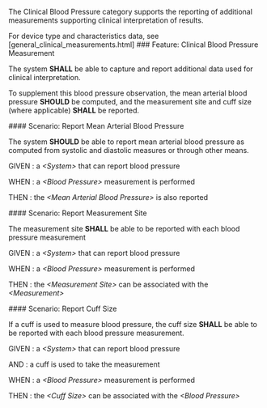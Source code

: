 The Clinical Blood Pressure category supports the reporting of additional measurements
supporting clinical interpretation of results.

For device type and characteristics data, see [general_clinical_measurements.html]
###<span class='glyphicon glyphicon-phone'/> <span class='glyphicon glyphicon-dashboard'/> <span class='glyphicon glyphicon-cloud'/> <a name='clinical_bp_measurement'>Feature: Clinical Blood Pressure Measurement</a>

The system **SHALL** be able to capture and report additional data used for clinical interpretation.

To supplement this blood pressure observation, the mean arterial blood pressure **SHOULD** be computed, and the measurement site and
cuff size (where applicable) **SHALL** be reported.


####<span class='glyphicon text-info glyphicon-phone'/> <span class='glyphicon text-info glyphicon-dashboard'/> <span class='glyphicon text-info glyphicon-cloud'/> <a name='report-mean-arterial-blood-pressure'>Scenario: Report Mean Arterial Blood Pressure</a>

The system **SHOULD** be able to report mean arterial blood pressure as computed from systolic and diastolic measures
or through other means.

GIVEN
: a <i>&lt;System&gt;</i> that can report blood pressure

WHEN
: a <i>&lt;Blood Pressure&gt;</i> measurement is performed

THEN
: the <i>&lt;Mean Arterial Blood Pressure&gt;</i> is also reported 


####<span class='glyphicon text-success glyphicon-phone'/> <span class='glyphicon text-success glyphicon-dashboard'/> <span class='glyphicon text-success glyphicon-cloud'/> <a name='report-measurement-site'>Scenario: Report Measurement Site</a>

The measurement site **SHALL** be able to be reported with each blood pressure measurement

GIVEN
: a <i>&lt;System&gt;</i> that can report blood pressure

WHEN
: a <i>&lt;Blood Pressure&gt;</i> measurement is performed

THEN
: the <i>&lt;Measurement Site&gt;</i> can be associated with the <i>&lt;Measurement&gt;</i> 


####<span class='glyphicon text-success glyphicon-phone'/> <span class='glyphicon text-success glyphicon-dashboard'/> <span class='glyphicon text-success glyphicon-cloud'/> <a name='report-cuff-size'>Scenario: Report Cuff Size</a>

If a cuff is used to measure blood pressure, the cuff size **SHALL** be able to be reported with each blood pressure measurement.

GIVEN
: a <i>&lt;System&gt;</i> that can report blood pressure

   AND
   : a cuff is used to take the measurement

WHEN
: a <i>&lt;Blood Pressure&gt;</i> measurement is performed

THEN
: the <i>&lt;Cuff Size&gt;</i> can be associated with the <i>&lt;Blood Pressure&gt;</i> 

